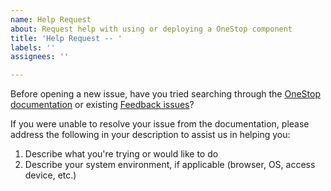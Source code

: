 ```yaml
---
name: Help Request
about: Request help with using or deploying a OneStop component
title: 'Help Request -- '
labels: ''
assignees: ''

---
```


Before opening a new issue, have you tried searching through the [OneStop documentation](https://cedardevs.github.io/onestop/) or existing [Feedback issues](https://github.com/cedardevs/feedback/issues?utf8=%E2%9C%93&q=is%3Aissue)? 

If you were unable to resolve your issue from the documentation, please address the following in your description to assist us in helping you:
1. Describe what you're trying or would like to do
2. Describe your system environment, if applicable (browser, OS, access device, etc.)
